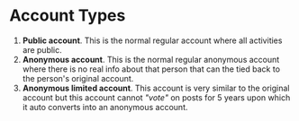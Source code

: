 # Account Types

1. **Public account**. This is the normal regular account where all activities are public.
2. **Anonymous account**. This is the normal regular anonymous account where there is no real info about that person that can the tied back to the person's original account.
3. **Anonymous limited account**. This account is very similar to the original account but this account cannot *"vote"* on posts for 5 years upon which it auto converts into an anonymous account. 

